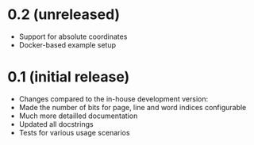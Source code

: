 # 0.2 (unreleased)
- Support for absolute coordinates
- Docker-based example setup

# 0.1 (initial release)
-  Changes compared to the in-house development version:
  - Made the number of bits for page, line and word indices configurable
  - Much more detailled documentation
  - Updated all docstrings
  - Tests for various usage scenarios

